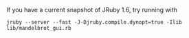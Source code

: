 If you have a current snapshot of JRuby 1.6, try running with

    jruby --server --fast -J-Djruby.compile.dynopt=true -Ilib lib/mandelbrot_gui.rb
